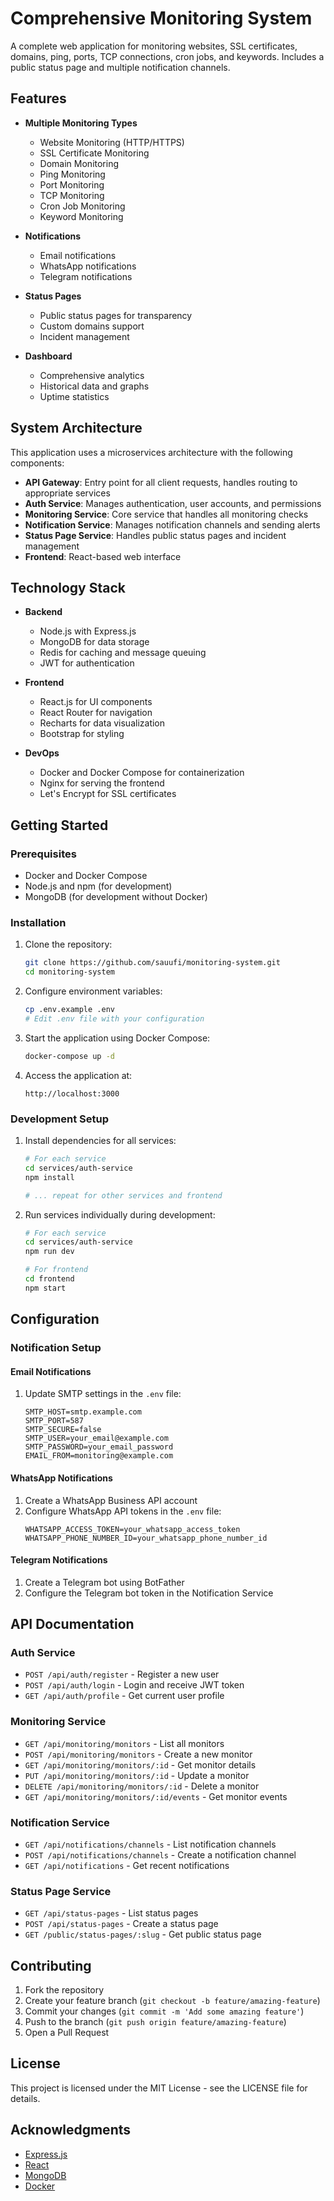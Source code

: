 # Comprehensive Monitoring System

A complete web application for monitoring websites, SSL certificates, domains, ping, ports, TCP connections, cron jobs, and keywords. Includes a public status page and multiple notification channels.

## Features

- **Multiple Monitoring Types**

  - Website Monitoring (HTTP/HTTPS)
  - SSL Certificate Monitoring
  - Domain Monitoring
  - Ping Monitoring
  - Port Monitoring
  - TCP Monitoring
  - Cron Job Monitoring
  - Keyword Monitoring

- **Notifications**

  - Email notifications
  - WhatsApp notifications
  - Telegram notifications

- **Status Pages**

  - Public status pages for transparency
  - Custom domains support
  - Incident management

- **Dashboard**
  - Comprehensive analytics
  - Historical data and graphs
  - Uptime statistics

## System Architecture

This application uses a microservices architecture with the following components:

- **API Gateway**: Entry point for all client requests, handles routing to appropriate services
- **Auth Service**: Manages authentication, user accounts, and permissions
- **Monitoring Service**: Core service that handles all monitoring checks
- **Notification Service**: Manages notification channels and sending alerts
- **Status Page Service**: Handles public status pages and incident management
- **Frontend**: React-based web interface

## Technology Stack

- **Backend**

  - Node.js with Express.js
  - MongoDB for data storage
  - Redis for caching and message queuing
  - JWT for authentication

- **Frontend**

  - React.js for UI components
  - React Router for navigation
  - Recharts for data visualization
  - Bootstrap for styling

- **DevOps**
  - Docker and Docker Compose for containerization
  - Nginx for serving the frontend
  - Let's Encrypt for SSL certificates

## Getting Started

### Prerequisites

- Docker and Docker Compose
- Node.js and npm (for development)
- MongoDB (for development without Docker)

### Installation

1. Clone the repository:

   ```bash
   git clone https://github.com/sauufi/monitoring-system.git
   cd monitoring-system
   ```

2. Configure environment variables:

   ```bash
   cp .env.example .env
   # Edit .env file with your configuration
   ```

3. Start the application using Docker Compose:

   ```bash
   docker-compose up -d
   ```

4. Access the application at:
   ```
   http://localhost:3000
   ```

### Development Setup

1. Install dependencies for all services:

   ```bash
   # For each service
   cd services/auth-service
   npm install

   # ... repeat for other services and frontend
   ```

2. Run services individually during development:

   ```bash
   # For each service
   cd services/auth-service
   npm run dev

   # For frontend
   cd frontend
   npm start
   ```

## Configuration

### Notification Setup

#### Email Notifications

1. Update SMTP settings in the `.env` file:
   ```
   SMTP_HOST=smtp.example.com
   SMTP_PORT=587
   SMTP_SECURE=false
   SMTP_USER=your_email@example.com
   SMTP_PASSWORD=your_email_password
   EMAIL_FROM=monitoring@example.com
   ```

#### WhatsApp Notifications

1. Create a WhatsApp Business API account
2. Configure WhatsApp API tokens in the `.env` file:
   ```
   WHATSAPP_ACCESS_TOKEN=your_whatsapp_access_token
   WHATSAPP_PHONE_NUMBER_ID=your_whatsapp_phone_number_id
   ```

#### Telegram Notifications

1. Create a Telegram bot using BotFather
2. Configure the Telegram bot token in the Notification Service

## API Documentation

### Auth Service

- `POST /api/auth/register` - Register a new user
- `POST /api/auth/login` - Login and receive JWT token
- `GET /api/auth/profile` - Get current user profile

### Monitoring Service

- `GET /api/monitoring/monitors` - List all monitors
- `POST /api/monitoring/monitors` - Create a new monitor
- `GET /api/monitoring/monitors/:id` - Get monitor details
- `PUT /api/monitoring/monitors/:id` - Update a monitor
- `DELETE /api/monitoring/monitors/:id` - Delete a monitor
- `GET /api/monitoring/monitors/:id/events` - Get monitor events

### Notification Service

- `GET /api/notifications/channels` - List notification channels
- `POST /api/notifications/channels` - Create a notification channel
- `GET /api/notifications` - Get recent notifications

### Status Page Service

- `GET /api/status-pages` - List status pages
- `POST /api/status-pages` - Create a status page
- `GET /public/status-pages/:slug` - Get public status page

## Contributing

1. Fork the repository
2. Create your feature branch (`git checkout -b feature/amazing-feature`)
3. Commit your changes (`git commit -m 'Add some amazing feature'`)
4. Push to the branch (`git push origin feature/amazing-feature`)
5. Open a Pull Request

## License

This project is licensed under the MIT License - see the LICENSE file for details.

## Acknowledgments

- [Express.js](https://expressjs.com/)
- [React](https://reactjs.org/)
- [MongoDB](https://www.mongodb.com/)
- [Docker](https://www.docker.com/)
